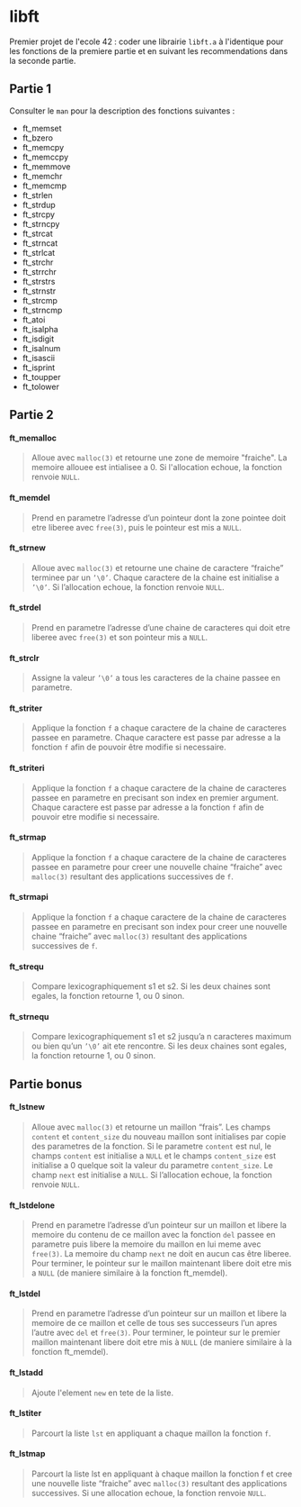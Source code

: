 # libft
Premier projet de l'ecole 42 : coder une librairie `libft.a` à l'identique pour les fonctions de la premiere partie et en suivant les recommendations dans la seconde partie.
## Partie 1  
Consulter le `man` pour la description des fonctions suivantes :
* ft_memset
* ft_bzero  
* ft_memcpy
* ft_memccpy
* ft_memmove
* ft_memchr
* ft_memcmp
* ft_strlen
* ft_strdup
* ft_strcpy
* ft_strncpy
* ft_strcat
* ft_strncat
* ft_strlcat
* ft_strchr
* ft_strrchr
* ft_strstrs
* ft_strnstr
* ft_strcmp
* ft_strncmp
* ft_atoi
* ft_isalpha
* ft_isdigit
* ft_isalnum
* ft_isascii
* ft_isprint
* ft_toupper
* ft_tolower


## Partie 2
#### ft_memalloc
> Alloue avec `malloc(3)` et retourne une zone de memoire "fraiche". La memoire allouee est intialisee a 0. Si l'allocation echoue, la fonction renvoie `NULL`.

#### ft_memdel
> Prend en parametre l’adresse d’un pointeur dont la zone pointee doit etre liberee avec `free(3)`, puis le pointeur est mis a `NULL`.

#### ft_strnew
> Alloue avec `malloc(3)` et retourne une chaine de caractere “fraiche” terminee par un `’\0’`. Chaque caractere de la chaine est initialise a `’\0’`. Si l’allocation echoue, la fonction renvoie `NULL`.

#### ft_strdel
> Prend en parametre l’adresse d’une chaine de caracteres qui doit etre liberee avec `free(3)` et son pointeur mis a `NULL`.

#### ft_strclr
> Assigne la valeur `’\0’` a tous les caracteres de la chaine passee en parametre.

#### ft_striter
> Applique la fonction `f` a chaque caractere de la chaine de caracteres passee en parametre. Chaque caractere est passe par adresse a la fonction `f` afin de pouvoir être modifie si necessaire.

#### ft_striteri
> Applique la fonction `f` a chaque caractere de la chaine de caracteres passee en parametre en precisant son index en premier argument. Chaque caractere est passe par adresse a la fonction `f` afin de pouvoir etre modifie si necessaire.

#### ft_strmap
> Applique la fonction `f` a chaque caractere de la chaine de caracteres passee en parametre pour creer une nouvelle chaine “fraiche” avec `malloc(3)` resultant des applications successives de `f`.

#### ft_strmapi
> Applique la fonction `f` a chaque caractere de la chaine de caracteres passee en parametre en precisant son index pour creer une nouvelle chaine “fraiche” avec `malloc(3)` resultant des applications successives de `f`.

#### ft_strequ
> Compare lexicographiquement s1 et s2. Si les deux chaines sont egales, la fonction retourne 1, ou 0 sinon.

#### ft_strnequ
> Compare lexicographiquement s1 et s2 jusqu’a n caracteres maximum ou bien qu’un `’\0’` ait ete rencontre. Si les deux chaines sont egales, la fonction retourne 1, ou 0 sinon.


## Partie bonus
#### ft_lstnew
> Alloue avec `malloc(3)` et retourne un maillon “frais”. Les champs `content` et `content_size` du nouveau maillon sont initialises par copie des parametres de la fonction. Si le parametre `content` est nul, le champs `content` est initialise a `NULL` et le champs `content_size` est initialise a 0 quelque soit la valeur du parametre `content_size`. Le champ `next` est initialise a `NULL`. Si l’allocation echoue, la fonction renvoie `NULL`.

#### ft_lstdelone
> Prend en parametre l’adresse d’un pointeur sur un maillon et libere la memoire du contenu de ce maillon avec la fonction `del` passee en parametre puis libere la memoire du maillon en lui meme avec `free(3)`. La memoire du champ `next` ne doit en aucun cas être liberee. Pour terminer, le pointeur sur le maillon maintenant libere doit etre mis a `NULL` (de maniere similaire à la fonction ft_memdel).

#### ft_lstdel
> Prend en parametre l’adresse d’un pointeur sur un maillon et libere la memoire de ce
maillon et celle de tous ses successeurs l’un apres l’autre avec `del` et `free(3)`. Pour terminer, le pointeur sur le premier maillon maintenant libere doit etre mis à `NULL` (de maniere similaire à la fonction ft_memdel).

#### ft_lstadd
> Ajoute l'element `new` en tete de la liste.

#### ft_lstiter
> Parcourt la liste `lst` en appliquant a chaque maillon la fonction `f`.

#### ft_lstmap
> Parcourt la liste lst en appliquant à chaque maillon la fonction f et cree une nouvelle liste “fraiche” avec `malloc(3)` resultant des applications successives. Si une allocation echoue, la fonction renvoie `NULL`.
